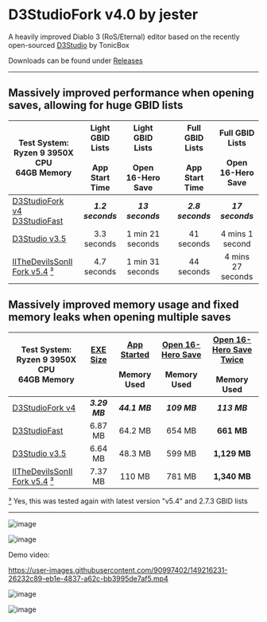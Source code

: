 # D3StudioFork v4.0 by jester
A heavily improved Diablo 3 (RoS/Eternal) editor based on the recently open-sourced [D3Studio](https://github.com/Tonic-Box/D3Studio) by TonicBox

Downloads can be found under [Releases](https://github.com/god-jester/D3StudioFork/releases) 
<hr>

## Massively improved performance when opening saves, allowing for huge GBID lists

| Test System:<br>Ryzen 9 3950X CPU<br>64GB Memory | Light GBID Lists<br><br>App Start Time | Light GBID Lists<br><br>Open 16-Hero Save |  | Full GBID Lists<br><br>App Start Time | Full GBID Lists<br><br>Open 16-Hero Save |
|---|:---:|:---:|:---:|:---:|:---:|
| [D3StudioFork v4](https://github.com/god-jester/D3StudioFork/releases/latest)<br>[D3StudioFast](https://github.com/god-jester/D3StudioFast/releases/latest) | **_1.2 seconds_** | **_13 seconds_** |  | **_2.8 seconds_** | _**17 seconds**_ |
| [D3Studio v3.5](https://github.com/Tonic-Box/D3Studio/releases/tag/v3.5) | 3.3 seconds | 1 min 21 seconds |  | 41 seconds | 4 mins 1 second |
| [IITheDevilsSonII Fork v5.4](https://github.com/xXTheDevilsSonXx/D3Studio/releases/tag/5.4) <ins>³</ins> | 4.7 seconds | 1 min 31 seconds |  | 44 seconds | 4 mins 27 seconds |


## Massively improved memory usage and fixed memory leaks when opening multiple saves

| Test System:<br>Ryzen 9 3950X CPU<br>64GB Memory | <ins>EXE Size</ins><br><br><br> | <ins>App Started</ins><br><br>Memory Used | <ins>Open 16-Hero Save</ins><br><br>Memory Used | <ins>Open 16-Hero Save Twice</ins><br><br>Memory Used |
|---|:---:|:---:|:---:|:---:|
| [D3StudioFork v4](https://github.com/god-jester/D3StudioFork/releases/latest) | **_3.29 MB_** | **_44.1 MB_** | **_109 MB_** | **_113 MB_** |
| [D3StudioFast](https://github.com/god-jester/D3StudioFast/releases/latest) | 6.87 MB | 64.2 MB | 654 MB | **661 MB** |
| [D3Studio v3.5](https://github.com/Tonic-Box/D3Studio/releases/tag/v3.5) | 6.64 MB | 48.3 MB | 599 MB | **1,129 MB** |
| [IITheDevilsSonII Fork v5.4](https://github.com/xXTheDevilsSonXx/D3Studio/releases/tag/5.4) <ins>³</ins> | 7.37 MB | 110 MB | 781 MB | **1,340 MB** |

<ins>³</ins> Yes, this was tested again with latest version "v5.4" and 2.7.3 GBID lists

<hr>

![image](https://i.imgur.com/f6bp7iC.png)

![image](https://i.imgur.com/LHBHCJX.png)


Demo video:


https://user-images.githubusercontent.com/90997402/149216231-26232c89-eb1e-4837-a62c-bb3995de7af5.mp4

![image](https://i.imgur.com/kh3aRXu.png)

![image](https://i.imgur.com/s3xNnnp.png)
